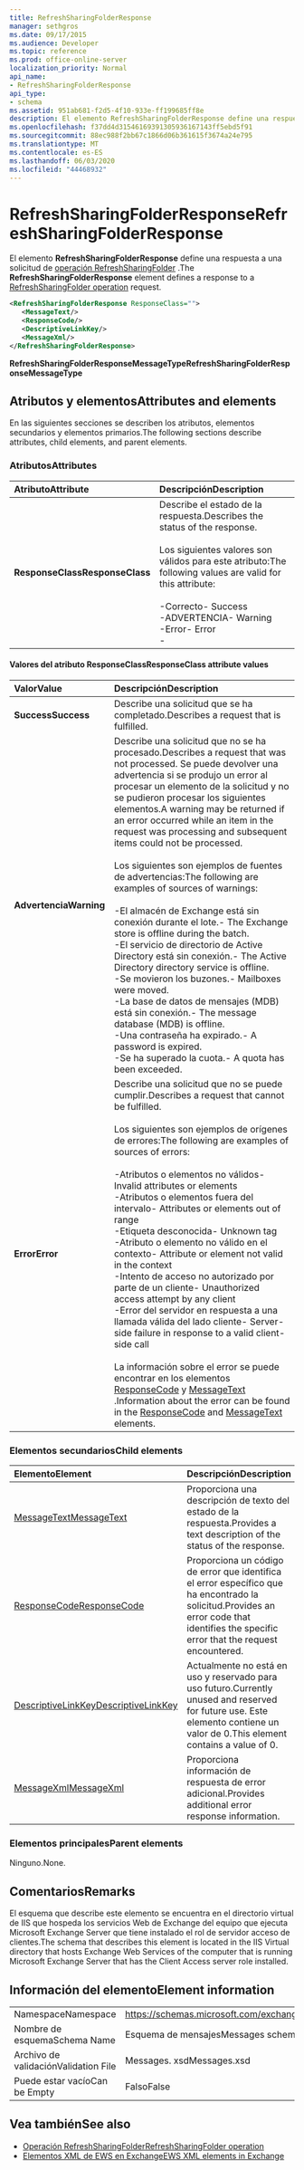 ```yaml
---
title: RefreshSharingFolderResponse
manager: sethgros
ms.date: 09/17/2015
ms.audience: Developer
ms.topic: reference
ms.prod: office-online-server
localization_priority: Normal
api_name:
- RefreshSharingFolderResponse
api_type:
- schema
ms.assetid: 951ab681-f2d5-4f10-933e-ff199685ff8e
description: El elemento RefreshSharingFolderResponse define una respuesta a una solicitud de operación RefreshSharingFolder.
ms.openlocfilehash: f37dd4d31546169391305936167143ff5ebd5f91
ms.sourcegitcommit: 88ec988f2bb67c1866d06b361615f3674a24e795
ms.translationtype: MT
ms.contentlocale: es-ES
ms.lasthandoff: 06/03/2020
ms.locfileid: "44468932"
---
```

# <a name="refreshsharingfolderresponse"></a><span data-ttu-id="4452e-103">RefreshSharingFolderResponse</span><span class="sxs-lookup"><span data-stu-id="4452e-103">RefreshSharingFolderResponse</span></span>

<span data-ttu-id="4452e-104">El elemento **RefreshSharingFolderResponse** define una respuesta a una solicitud de [operación RefreshSharingFolder](refreshsharingfolder-operation.md) .</span><span class="sxs-lookup"><span data-stu-id="4452e-104">The **RefreshSharingFolderResponse** element defines a response to a [RefreshSharingFolder operation](refreshsharingfolder-operation.md) request.</span></span> 
  
```xml
<RefreshSharingFolderResponse ResponseClass="">
   <MessageText/>
   <ResponseCode/>
   <DescriptiveLinkKey/>
   <MessageXml/>
</RefreshSharingFolderResponse>
```

 <span data-ttu-id="4452e-105">**RefreshSharingFolderResponseMessageType**</span><span class="sxs-lookup"><span data-stu-id="4452e-105">**RefreshSharingFolderResponseMessageType**</span></span>
## <a name="attributes-and-elements"></a><span data-ttu-id="4452e-106">Atributos y elementos</span><span class="sxs-lookup"><span data-stu-id="4452e-106">Attributes and elements</span></span>

<span data-ttu-id="4452e-107">En las siguientes secciones se describen los atributos, elementos secundarios y elementos primarios.</span><span class="sxs-lookup"><span data-stu-id="4452e-107">The following sections describe attributes, child elements, and parent elements.</span></span>
  
### <a name="attributes"></a><span data-ttu-id="4452e-108">Atributos</span><span class="sxs-lookup"><span data-stu-id="4452e-108">Attributes</span></span>

|<span data-ttu-id="4452e-109">**Atributo**</span><span class="sxs-lookup"><span data-stu-id="4452e-109">**Attribute**</span></span>|<span data-ttu-id="4452e-110">**Descripción**</span><span class="sxs-lookup"><span data-stu-id="4452e-110">**Description**</span></span>|
|:-----|:-----|
|<span data-ttu-id="4452e-111">**ResponseClass**</span><span class="sxs-lookup"><span data-stu-id="4452e-111">**ResponseClass**</span></span> <br/> | <span data-ttu-id="4452e-112">Describe el estado de la respuesta.</span><span class="sxs-lookup"><span data-stu-id="4452e-112">Describes the status of the response.</span></span> <br/><br/><span data-ttu-id="4452e-113">Los siguientes valores son válidos para este atributo:</span><span class="sxs-lookup"><span data-stu-id="4452e-113">The following values are valid for this attribute:</span></span>  <br/><br/><span data-ttu-id="4452e-114">-Correcto</span><span class="sxs-lookup"><span data-stu-id="4452e-114">-  Success</span></span>  <br/><span data-ttu-id="4452e-115">-ADVERTENCIA</span><span class="sxs-lookup"><span data-stu-id="4452e-115">-  Warning</span></span>  <br/><span data-ttu-id="4452e-116">-Error</span><span class="sxs-lookup"><span data-stu-id="4452e-116">-  Error</span></span>  <br/>- |
   
#### <a name="responseclass-attribute-values"></a><span data-ttu-id="4452e-117">Valores del atributo ResponseClass</span><span class="sxs-lookup"><span data-stu-id="4452e-117">ResponseClass attribute values</span></span>

|<span data-ttu-id="4452e-118">**Valor**</span><span class="sxs-lookup"><span data-stu-id="4452e-118">**Value**</span></span>|<span data-ttu-id="4452e-119">**Descripción**</span><span class="sxs-lookup"><span data-stu-id="4452e-119">**Description**</span></span>|
|:-----|:-----|
|<span data-ttu-id="4452e-120">**Success**</span><span class="sxs-lookup"><span data-stu-id="4452e-120">**Success**</span></span> <br/> |<span data-ttu-id="4452e-121">Describe una solicitud que se ha completado.</span><span class="sxs-lookup"><span data-stu-id="4452e-121">Describes a request that is fulfilled.</span></span>  <br/> |
|<span data-ttu-id="4452e-122">**Advertencia**</span><span class="sxs-lookup"><span data-stu-id="4452e-122">**Warning**</span></span> <br/> | <span data-ttu-id="4452e-123">Describe una solicitud que no se ha procesado.</span><span class="sxs-lookup"><span data-stu-id="4452e-123">Describes a request that was not processed.</span></span> <span data-ttu-id="4452e-124">Se puede devolver una advertencia si se produjo un error al procesar un elemento de la solicitud y no se pudieron procesar los siguientes elementos.</span><span class="sxs-lookup"><span data-stu-id="4452e-124">A warning may be returned if an error occurred while an item in the request was processing and subsequent items could not be processed.</span></span> <br/><br/><span data-ttu-id="4452e-125">Los siguientes son ejemplos de fuentes de advertencias:</span><span class="sxs-lookup"><span data-stu-id="4452e-125">The following are examples of sources of warnings:</span></span> <br/> <br/><span data-ttu-id="4452e-126">-El almacén de Exchange está sin conexión durante el lote.</span><span class="sxs-lookup"><span data-stu-id="4452e-126">-  The Exchange store is offline during the batch.</span></span>  <br/><span data-ttu-id="4452e-127">-El servicio de directorio de Active Directory está sin conexión.</span><span class="sxs-lookup"><span data-stu-id="4452e-127">-  The Active Directory directory service is offline.</span></span>  <br/><span data-ttu-id="4452e-128">-Se movieron los buzones.</span><span class="sxs-lookup"><span data-stu-id="4452e-128">-  Mailboxes were moved.</span></span>  <br/><span data-ttu-id="4452e-129">-La base de datos de mensajes (MDB) está sin conexión.</span><span class="sxs-lookup"><span data-stu-id="4452e-129">-  The message database (MDB) is offline.</span></span>  <br/><span data-ttu-id="4452e-130">-Una contraseña ha expirado.</span><span class="sxs-lookup"><span data-stu-id="4452e-130">-  A password is expired.</span></span>  <br/><span data-ttu-id="4452e-131">-Se ha superado la cuota.</span><span class="sxs-lookup"><span data-stu-id="4452e-131">-  A quota has been exceeded.</span></span>  <br/> |
|<span data-ttu-id="4452e-132">**Error**</span><span class="sxs-lookup"><span data-stu-id="4452e-132">**Error**</span></span> <br/> | <span data-ttu-id="4452e-133">Describe una solicitud que no se puede cumplir.</span><span class="sxs-lookup"><span data-stu-id="4452e-133">Describes a request that cannot be fulfilled.</span></span><br/><br/> <span data-ttu-id="4452e-134">Los siguientes son ejemplos de orígenes de errores:</span><span class="sxs-lookup"><span data-stu-id="4452e-134">The following are examples of sources of errors:</span></span>  <br/><br/><span data-ttu-id="4452e-135">-Atributos o elementos no válidos</span><span class="sxs-lookup"><span data-stu-id="4452e-135">-  Invalid attributes or elements</span></span>  <br/><span data-ttu-id="4452e-136">-Atributos o elementos fuera del intervalo</span><span class="sxs-lookup"><span data-stu-id="4452e-136">-  Attributes or elements out of range</span></span>  <br/><span data-ttu-id="4452e-137">-Etiqueta desconocida</span><span class="sxs-lookup"><span data-stu-id="4452e-137">-  Unknown tag</span></span>  <br/><span data-ttu-id="4452e-138">-Atributo o elemento no válido en el contexto</span><span class="sxs-lookup"><span data-stu-id="4452e-138">-  Attribute or element not valid in the context</span></span>  <br/><span data-ttu-id="4452e-139">-Intento de acceso no autorizado por parte de un cliente</span><span class="sxs-lookup"><span data-stu-id="4452e-139">-  Unauthorized access attempt by any client</span></span>  <br/><span data-ttu-id="4452e-140">-Error del servidor en respuesta a una llamada válida del lado cliente</span><span class="sxs-lookup"><span data-stu-id="4452e-140">-  Server-side failure in response to a valid client-side call</span></span>  <br/>  <br/><span data-ttu-id="4452e-141">La información sobre el error se puede encontrar en los elementos [ResponseCode](responsecode.md) y [MessageText](messagetext.md) .</span><span class="sxs-lookup"><span data-stu-id="4452e-141">Information about the error can be found in the [ResponseCode](responsecode.md) and [MessageText](messagetext.md) elements.</span></span>  <br/> |
   
### <a name="child-elements"></a><span data-ttu-id="4452e-142">Elementos secundarios</span><span class="sxs-lookup"><span data-stu-id="4452e-142">Child elements</span></span>

|<span data-ttu-id="4452e-143">**Elemento**</span><span class="sxs-lookup"><span data-stu-id="4452e-143">**Element**</span></span>|<span data-ttu-id="4452e-144">**Descripción**</span><span class="sxs-lookup"><span data-stu-id="4452e-144">**Description**</span></span>|
|:-----|:-----|
|[<span data-ttu-id="4452e-145">MessageText</span><span class="sxs-lookup"><span data-stu-id="4452e-145">MessageText</span></span>](messagetext.md) <br/> |<span data-ttu-id="4452e-146">Proporciona una descripción de texto del estado de la respuesta.</span><span class="sxs-lookup"><span data-stu-id="4452e-146">Provides a text description of the status of the response.</span></span>  <br/> |
|[<span data-ttu-id="4452e-147">ResponseCode</span><span class="sxs-lookup"><span data-stu-id="4452e-147">ResponseCode</span></span>](responsecode.md) <br/> |<span data-ttu-id="4452e-148">Proporciona un código de error que identifica el error específico que ha encontrado la solicitud.</span><span class="sxs-lookup"><span data-stu-id="4452e-148">Provides an error code that identifies the specific error that the request encountered.</span></span>  <br/> |
|[<span data-ttu-id="4452e-149">DescriptiveLinkKey</span><span class="sxs-lookup"><span data-stu-id="4452e-149">DescriptiveLinkKey</span></span>](descriptivelinkkey.md) <br/> |<span data-ttu-id="4452e-150">Actualmente no está en uso y reservado para uso futuro.</span><span class="sxs-lookup"><span data-stu-id="4452e-150">Currently unused and reserved for future use.</span></span> <span data-ttu-id="4452e-151">Este elemento contiene un valor de 0.</span><span class="sxs-lookup"><span data-stu-id="4452e-151">This element contains a value of 0.</span></span>  <br/> |
|[<span data-ttu-id="4452e-152">MessageXml</span><span class="sxs-lookup"><span data-stu-id="4452e-152">MessageXml</span></span>](messagexml.md) <br/> |<span data-ttu-id="4452e-153">Proporciona información de respuesta de error adicional.</span><span class="sxs-lookup"><span data-stu-id="4452e-153">Provides additional error response information.</span></span>  <br/> |
   
### <a name="parent-elements"></a><span data-ttu-id="4452e-154">Elementos principales</span><span class="sxs-lookup"><span data-stu-id="4452e-154">Parent elements</span></span>

<span data-ttu-id="4452e-155">Ninguno.</span><span class="sxs-lookup"><span data-stu-id="4452e-155">None.</span></span>
  
## <a name="remarks"></a><span data-ttu-id="4452e-156">Comentarios</span><span class="sxs-lookup"><span data-stu-id="4452e-156">Remarks</span></span>

<span data-ttu-id="4452e-157">El esquema que describe este elemento se encuentra en el directorio virtual de IIS que hospeda los servicios Web de Exchange del equipo que ejecuta Microsoft Exchange Server que tiene instalado el rol de servidor acceso de clientes.</span><span class="sxs-lookup"><span data-stu-id="4452e-157">The schema that describes this element is located in the IIS Virtual directory that hosts Exchange Web Services of the computer that is running Microsoft Exchange Server that has the Client Access server role installed.</span></span>
  
## <a name="element-information"></a><span data-ttu-id="4452e-158">Información del elemento</span><span class="sxs-lookup"><span data-stu-id="4452e-158">Element information</span></span>

|||
|:-----|:-----|
|<span data-ttu-id="4452e-159">Namespace</span><span class="sxs-lookup"><span data-stu-id="4452e-159">Namespace</span></span>  <br/> |https://schemas.microsoft.com/exchange/services/2006/messages  <br/> |
|<span data-ttu-id="4452e-160">Nombre de esquema</span><span class="sxs-lookup"><span data-stu-id="4452e-160">Schema Name</span></span>  <br/> |<span data-ttu-id="4452e-161">Esquema de mensajes</span><span class="sxs-lookup"><span data-stu-id="4452e-161">Messages schema</span></span>  <br/> |
|<span data-ttu-id="4452e-162">Archivo de validación</span><span class="sxs-lookup"><span data-stu-id="4452e-162">Validation File</span></span>  <br/> |<span data-ttu-id="4452e-163">Messages. xsd</span><span class="sxs-lookup"><span data-stu-id="4452e-163">Messages.xsd</span></span>  <br/> |
|<span data-ttu-id="4452e-164">Puede estar vacío</span><span class="sxs-lookup"><span data-stu-id="4452e-164">Can be Empty</span></span>  <br/> |<span data-ttu-id="4452e-165">Falso</span><span class="sxs-lookup"><span data-stu-id="4452e-165">False</span></span>  <br/> |
   
## <a name="see-also"></a><span data-ttu-id="4452e-166">Vea también</span><span class="sxs-lookup"><span data-stu-id="4452e-166">See also</span></span>

- [<span data-ttu-id="4452e-167">Operación RefreshSharingFolder</span><span class="sxs-lookup"><span data-stu-id="4452e-167">RefreshSharingFolder operation</span></span>](refreshsharingfolder-operation.md)
- [<span data-ttu-id="4452e-168">Elementos XML de EWS en Exchange</span><span class="sxs-lookup"><span data-stu-id="4452e-168">EWS XML elements in Exchange</span></span>](ews-xml-elements-in-exchange.md)

